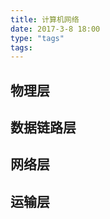 ```yaml
---
title: 计算机网络
date: 2017-3-8 18:00
type: "tags"
tags:
---
```

<h2>物理层</h2>
<h2>数据链路层</h2>
<h2>网络层</h2>
<h2>运输层</h2>
<h2应用层</h2>
